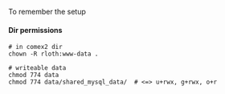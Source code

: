 To remember the setup

#### Dir permissions
```
# in comex2 dir
chown -R rloth:www-data .

# writeable data
chmod 774 data
chmod 774 data/shared_mysql_data/  # <=> u+rwx, g+rwx, o+r
```
